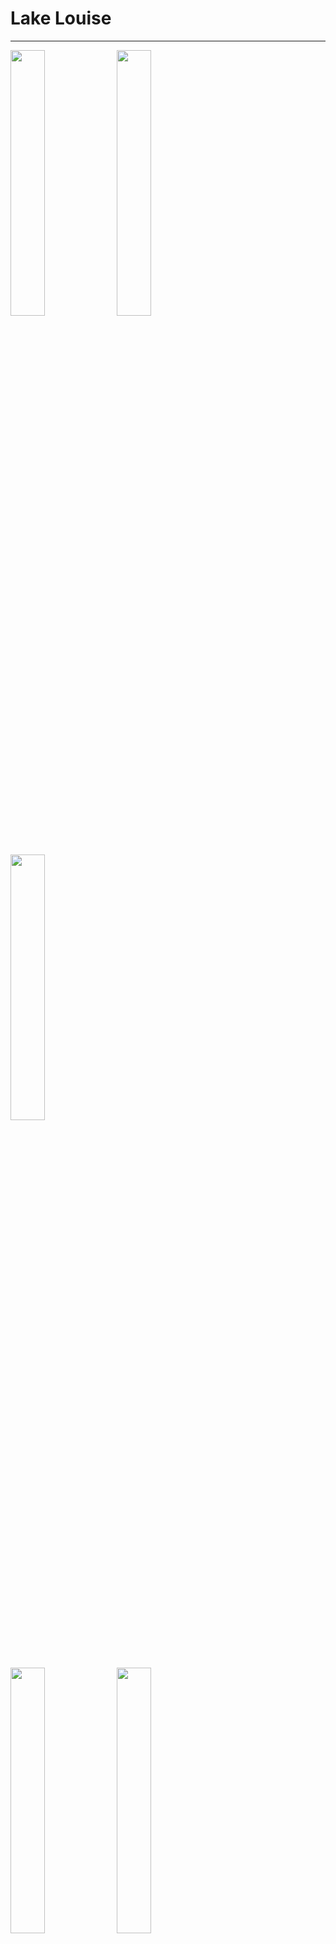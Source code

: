 # Lake Louise

---

<p float="left">
  <img src="./img/DSC06829.JPG" width=33% />
  <img src="./img/DSC06835.JPG" width=33% /> 
  <img src="./img/DSC06842.JPG" width=33% />
</p>

<p float="left">
  <img src="./img/DSC06856.JPG" width=33% />
  <img src="./img/DSC06857.JPG" width=33% /> 
  <img src="./img/DSC06860.JPG" width=33% />
</p>

<p float="left">
  <img src="./img/DSC06864.jpg" width=33% />
  <img src="./img/DSC06904.JPG" width=33% /> 
  <img src="./img/DSC06908.JPG" width=33% />
</p>

